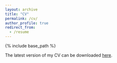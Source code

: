 ```yaml
---
layout: archive
title: "CV"
permalink: /cv/
author_profile: true
redirect_from:
  - /resume
---
```


{% include base_path %}

The latest version of my CV can be downloaded [here](/files/VRR_CVApr2025.pdf).
